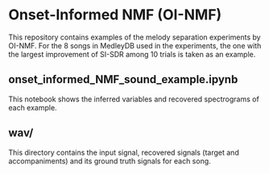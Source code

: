 # Onset-Informed NMF (OI-NMF)

This repository contains examples of the melody separation experiments by OI-NMF. For the 8 songs in MedleyDB used in the experiments, the one with the largest improvement of SI-SDR among 10 trials is taken as an example.

## onset_informed_NMF_sound_example.ipynb

This notebook shows the inferred variables and recovered spectrograms of each example.

## wav/

This directory contains the input signal, recovered signals (target and accompaniments) and its ground truth signals for each song.

